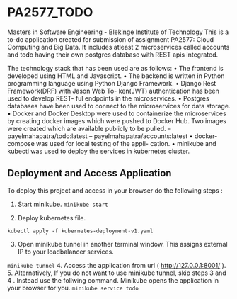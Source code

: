 # PA2577_TODO
Masters in Software Engineering - Blekinge Institute of Technology
This is a to-do application created for submission of assignment PA2577: Cloud Computing and Big Data.
It includes atleast 2 microservices called accounts and todo having their own postgres database with REST apis integrated.

The technology stack that has been used are as follows:
• The frontend is developed using HTML and Javascript.
• The backend is written in Python programming language
using Python Django Framework.
• Django Rest Framework(DRF) with Jason Web To-
ken(JWT) authentication has been used to develop REST-
ful endpoints in the microservices.
• Postgres databases have been used to connect to the
microservices for data storage.
• Docker and Docker Desktop were used to containerize
the microservices by creating docker images which were
pushed to Docker Hub. Two images were created which
are available publicly to be pulled.
– payelmahapatra/todo:latest
– payelmahapatra/accounts:latest
• docker-compose was used for local testing of the appli-
cation.
• minikube and kubectl was used to deploy the services in
kubernetes cluster.

## Deployment and Access Application
To deploy this project and access in your browser do the following steps :
1. Start minikube.
   ```minikube start```

2. Deploy kubernetes file.

```kubectl apply -f kubernetes-deployment-v1.yaml```

3. Open minikube tunnel in another terminal window. This assigns external IP to your loadbalancer services.

```minikube tunnel```
4. Access the application from url ( http://127.0.0.1:8001/ ).
5. Alternatively, If you do not want to use minikube tunnel, skip steps 3 and 4 . Instead use the follwing command. Minikube opens the application in your browser for you.
```minikube service todo```
